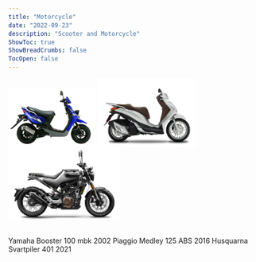 ```yaml
---
title: "Motorcycle"
date: "2022-09-23"
description: "Scooter and Motorcycle"
ShowToc: true
ShowBreadCrumbs: false
TocOpen: false
---
```


<img src="/booster.png" alt="MBK Booster 100 Kat 2001" width="175"/> <img src="/medley.png" alt="Piaggio Medley 125 ABS 2016" width="200"/> <img src="/husky.png" alt="Husqvarna Svartpilen 401 2021" width="225"/>

<br>
Yamaha Booster 100 mbk 2002
Piaggio Medley 125 ABS 2016
Husquarna Svartpiler 401 2021 
